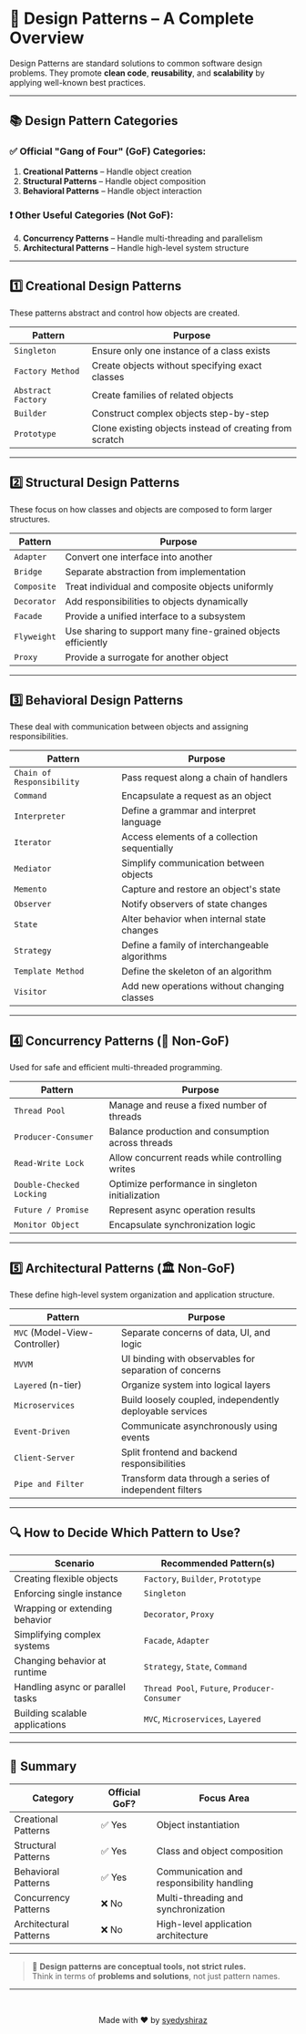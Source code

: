 # 🎨 Design Patterns – A Complete Overview

Design Patterns are standard solutions to common software design problems. They promote **clean code**, **reusability**, and **scalability** by applying well-known best practices.

---

## 📚 Design Pattern Categories

### ✅ Official "Gang of Four" (GoF) Categories:

1. **Creational Patterns** – Handle object creation
2. **Structural Patterns** – Handle object composition
3. **Behavioral Patterns** – Handle object interaction

### ❗ Other Useful Categories (Not GoF):

4. **Concurrency Patterns** – Handle multi-threading and parallelism  
5. **Architectural Patterns** – Handle high-level system structure

---

## 1️⃣ Creational Design Patterns

These patterns abstract and control how objects are created.

| Pattern           | Purpose                                                  |
|------------------|-----------------------------------------------------------|
| `Singleton`        | Ensure only one instance of a class exists              |
| `Factory Method`   | Create objects without specifying exact classes         |
| `Abstract Factory` | Create families of related objects                      |
| `Builder`          | Construct complex objects step-by-step                 |
| `Prototype`        | Clone existing objects instead of creating from scratch |

---

## 2️⃣ Structural Design Patterns

These focus on how classes and objects are composed to form larger structures.

| Pattern     | Purpose                                                     |
|-------------|-------------------------------------------------------------|
| `Adapter`   | Convert one interface into another                          |
| `Bridge`    | Separate abstraction from implementation                    |
| `Composite` | Treat individual and composite objects uniformly            |
| `Decorator` | Add responsibilities to objects dynamically                 |
| `Facade`    | Provide a unified interface to a subsystem                  |
| `Flyweight` | Use sharing to support many fine-grained objects efficiently|
| `Proxy`     | Provide a surrogate for another object                      |

---

## 3️⃣ Behavioral Design Patterns

These deal with communication between objects and assigning responsibilities.

| Pattern                 | Purpose                                              |
|-------------------------|------------------------------------------------------|
| `Chain of Responsibility` | Pass request along a chain of handlers            |
| `Command`               | Encapsulate a request as an object                  |
| `Interpreter`           | Define a grammar and interpret language             |
| `Iterator`              | Access elements of a collection sequentially        |
| `Mediator`              | Simplify communication between objects              |
| `Memento`               | Capture and restore an object's state               |
| `Observer`              | Notify observers of state changes                   |
| `State`                 | Alter behavior when internal state changes          |
| `Strategy`              | Define a family of interchangeable algorithms       |
| `Template Method`       | Define the skeleton of an algorithm                 |
| `Visitor`               | Add new operations without changing classes         |

---

## 4️⃣ Concurrency Patterns (🧵 Non-GoF)

Used for safe and efficient multi-threaded programming.

| Pattern                   | Purpose                                              |
|---------------------------|------------------------------------------------------|
| `Thread Pool`             | Manage and reuse a fixed number of threads          |
| `Producer-Consumer`       | Balance production and consumption across threads   |
| `Read-Write Lock`         | Allow concurrent reads while controlling writes     |
| `Double-Checked Locking`  | Optimize performance in singleton initialization    |
| `Future / Promise`        | Represent async operation results                   |
| `Monitor Object`          | Encapsulate synchronization logic                   |

---

## 5️⃣ Architectural Patterns (🏛️ Non-GoF)

These define high-level system organization and application structure.

| Pattern            | Purpose                                                  |
|--------------------|----------------------------------------------------------|
| `MVC` (Model-View-Controller) | Separate concerns of data, UI, and logic     |
| `MVVM`             | UI binding with observables for separation of concerns   |
| `Layered` (n-tier) | Organize system into logical layers                      |
| `Microservices`    | Build loosely coupled, independently deployable services |
| `Event-Driven`     | Communicate asynchronously using events                  |
| `Client-Server`    | Split frontend and backend responsibilities              |
| `Pipe and Filter`  | Transform data through a series of independent filters   |

---

## 🔍 How to Decide Which Pattern to Use?

| Scenario                          | Recommended Pattern(s)                     |
|----------------------------------|--------------------------------------------|
| Creating flexible objects         | `Factory`, `Builder`, `Prototype`          |
| Enforcing single instance         | `Singleton`                                |
| Wrapping or extending behavior    | `Decorator`, `Proxy`                       |
| Simplifying complex systems       | `Facade`, `Adapter`                        |
| Changing behavior at runtime      | `Strategy`, `State`, `Command`             |
| Handling async or parallel tasks  | `Thread Pool`, `Future`, `Producer-Consumer`|
| Building scalable applications    | `MVC`, `Microservices`, `Layered`          |

---

## 🧵 Summary

| Category               | Official GoF? | Focus Area                               |
|------------------------|----------------|------------------------------------------|
| Creational Patterns    | ✅ Yes         | Object instantiation                      |
| Structural Patterns    | ✅ Yes         | Class and object composition              |
| Behavioral Patterns    | ✅ Yes         | Communication and responsibility handling |
| Concurrency Patterns   | ❌ No          | Multi-threading and synchronization       |
| Architectural Patterns | ❌ No          | High-level application architecture       |

---

> 📖 **Design patterns are conceptual tools, not strict rules.**  
> Think in terms of **problems and solutions**, not just pattern names.

---

<br>

<p align="center">
  Made with ❤️ by <a href="https://github.com/syedyshiraz" target="_blank">syedyshiraz</a>
</p>
